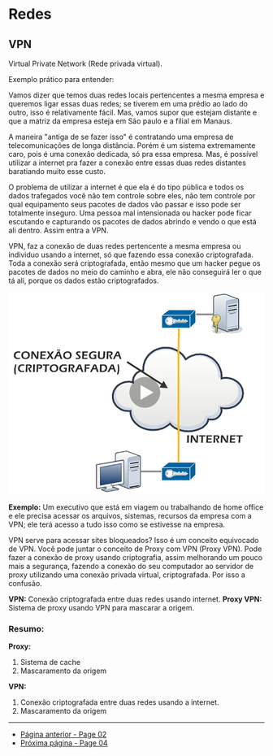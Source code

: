 # Redes 

## VPN
Virtual Private Network (Rede privada virtual).

Exemplo prático para entender:

Vamos dizer que temos duas redes locais pertencentes a mesma empresa e queremos ligar essas duas redes; se tiverem em uma prédio ao lado do outro, isso é relativamente fácil. Mas, vamos supor que estejam distante e que a matriz da empresa esteja em São paulo e a filial em Manaus. 

A maneira "antiga de se fazer isso" é contratando uma empresa de telecomunicações de longa distância. Porém é um sistema extremamente caro, pois é uma conexão dedicada, só pra essa empresa. Mas, é possível utilizar a internet pra fazer a conexão entre essas duas redes distantes baratiando muito esse custo. 

O problema de utilizar a internet é que ela é do tipo pública e todos os dados trafegados você não tem controle sobre eles, não tem controle por qual equipamento seus pacotes de dados vão passar e isso pode ser totalmente inseguro. Uma pessoa mal intensionada ou hacker pode ficar escutando e capturando os pacotes de dados abrindo e vendo o que está ali dentro. Assim entra a VPN.


VPN, faz a conexão de duas redes pertencente a mesma empresa ou individuo usando a internet, só que fazendo essa conexão criptografada. Toda a conexão será criptografada, então mesmo que um hacker pegue os pacotes de dados no meio do caminho e abra, ele não conseguirá ler o que tá ali, porque os dados estão criptografados.  



![VPN - Conexão segura](../Assets/vpn-01.PNG)

**Exemplo:** Um executivo que está em viagem ou trabalhando de home office e ele precisa acessar os arquivos, sistemas, recursos da empresa com a VPN; ele terá acesso a tudo isso como se estivesse na empresa.

VPN serve para acessar sites bloqueados? Isso é um conceito equivocado de VPN. Você pode juntar o conceito de Proxy com VPN (Proxy VPN). Pode fazer a conexão de proxy usando criptografia, assim melhorando um pouco mais a segurança, fazendo a conexão do seu computador ao servidor de proxy utilizando uma conexão privada virtual, criptografada. Por isso a confusão.

**VPN:** Conexão criptografada entre duas redes usando internet.
**Proxy VPN:** Sistema de proxy usando VPN para mascarar a origem.

### Resumo:

**Proxy:**

1. Sistema de cache
2. Mascaramento da origem

**VPN:**

1. Conexão criptografada entre duas redes usando a internet.
2. Mascaramento da origem



* * * * 
* [Página anterior - Page 02](../Page%2002/readme.md)
* [Próxima página - Page 04](../Page%2004/readme.md)
